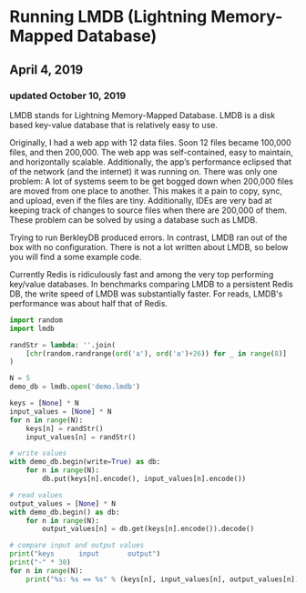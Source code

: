
# Running LMDB (Lightning Memory-Mapped Database)
## April 4, 2019
### updated October 10, 2019


LMDB stands for Lightning Memory-Mapped Database. LMDB is a disk based key-value database that is relatively easy to use.

Originally, I had a web app with 12 data files. Soon 12 files became 100,000 files, and then 200,000. The web app was self-contained, easy to maintain, and horizontally scalable. Additionally, the app’s performance eclipsed that of the network (and the internet) it was running on. There was only one problem: A lot of systems seem to be get bogged down when 200,000 files are moved from one place to another. This makes it a pain to copy, sync, and upload, even if the files are tiny. Additionally, IDEs are very bad at keeping track of changes to source files when there are 200,000 of them. These problem can be solved by using a database such as LMDB.

Trying to run BerkleyDB produced errors. In contrast, LMDB ran out of the box with no configuration. There is not a lot written about LMDB, so below you will find a some example code.

Currently Redis is ridiculously fast and among the very top performing key/value databases. In benchmarks comparing LMDB to a persistent Redis DB, the write speed of LMDB was substantially faster. For reads, LMDB's performance was about half that of Redis.


```python
import random
import lmdb

randStr = lambda: ''.join(
    [chr(random.randrange(ord('a'), ord('a')+26)) for _ in range(8)]
)

N = 5
demo_db = lmdb.open('demo.lmdb')

keys = [None] * N
input_values = [None] * N
for n in range(N):
    keys[n] = randStr()
    input_values[n] = randStr()

# write values
with demo_db.begin(write=True) as db:
    for n in range(N):
        db.put(keys[n].encode(), input_values[n].encode())

# read values
output_values = [None] * N
with demo_db.begin() as db:
    for n in range(N):
        output_values[n] = db.get(keys[n].encode()).decode()

# compare input and output values
print("keys      input       output")
print("-" * 30)
for n in range(N):
    print("%s: %s == %s" % (keys[n], input_values[n], output_values[n]))
```


